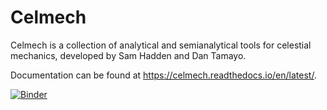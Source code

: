 # Celmech

Celmech is a collection of analytical and semianalytical tools for celestial mechanics, developed by Sam Hadden and Dan Tamayo.

Documentation can be found at https://celmech.readthedocs.io/en/latest/.

[![Binder](http://mybinder.org/badge.svg)](https://beta.mybinder.org/v2/gh/shadden/celmech/master)
